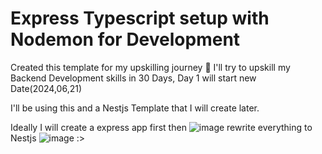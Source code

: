 
# Express Typescript setup with Nodemon for Development

Created this template for my upskilling journey 🤞 I'll try to upskill my Backend Development skills in 30 Days, Day 1 will start new Date(2024,06,21)


I'll be using this and a Nestjs Template that I will create later.

Ideally I will create a express app first then ![image](https://github.com/user-attachments/assets/8322fce8-9514-4dd2-b15d-d8eadee927ee)
 rewrite everything to Nestjs ![image](https://github.com/user-attachments/assets/babb415c-b0aa-4683-a5d5-501db35aa010)
  :>

